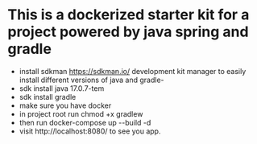 # This is a dockerized starter kit for a project powered by java spring and gradle

- install sdkman https://sdkman.io/ development kit manager to easily install different versions of java and gradle-
- sdk install java 17.0.7-tem
- sdk install gradle
- make sure you have docker
- in project root run chmod +x gradlew
- then run docker-compose up --build -d
- visit http://localhost:8080/ to see you app.
